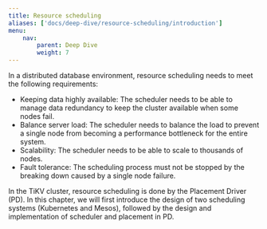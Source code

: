 ```yaml
---
title: Resource scheduling
aliases: ['docs/deep-dive/resource-scheduling/introduction']
menu:
    nav:
        parent: Deep Dive
        weight: 7
---
```


In a distributed database environment, resource scheduling needs to meet the following requirements:

- Keeping data highly available: The scheduler needs to be able to manage data redundancy to keep the cluster available when some nodes fail.
- Balance server load: The scheduler needs to balance the load to prevent a single node from becoming a performance bottleneck for the entire system.
- Scalability: The scheduler needs to be able to scale to thousands of nodes.
- Fault tolerance: The scheduling process must not be stopped by the breaking down caused by a single node failure.

In the TiKV cluster, resource scheduling is done by the Placement Driver (PD). In this chapter, we will first introduce the design of two scheduling systems (Kubernetes and Mesos), followed by the design and implementation of scheduler and placement in PD.
